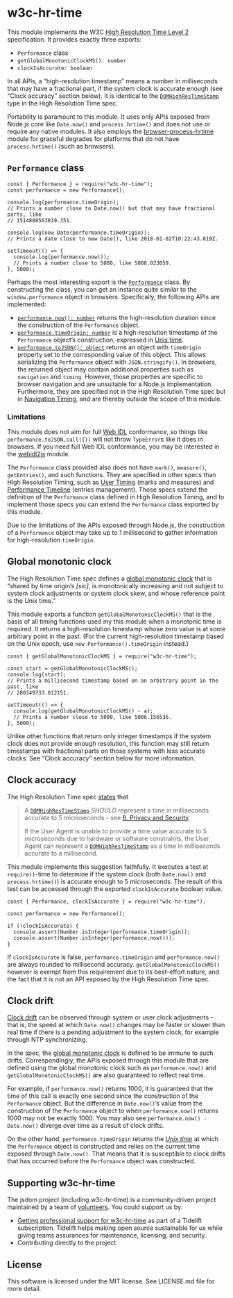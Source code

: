 w3c-hr-time
===========

This module implements the W3C [High Resolution Time Level 2](https://w3c.github.io/hr-time/) specification. It provides exactly three exports:

-   `Performance` class
-   `getGlobalMonotonicClockMS(): number`
-   `clockIsAccurate: boolean`

In all APIs, a “high-resolution timestamp” means a number in milliseconds that may have a fractional part, if the system clock is accurate enough (see “Clock accuracy” section below). It is identical to the [`DOMHighResTimeStamp`](https://w3c.github.io/hr-time/#dom-domhighrestimestamp) type in the High Resolution Time spec.

Portability is paramount to this module. It uses only APIs exposed from Node.js core like `Date.now()` and `process.hrtime()` and does not use or require any native modules. It also employs the [browser-process-hrtime](https://www.npmjs.com/package/browser-process-hrtime) module for graceful degrades for platforms that do not have `process.hrtime()` (such as browsers).

`Performance` class
-------------------

    const { Performance } = require("w3c-hr-time");
    const performance = new Performance();

    console.log(performance.timeOrigin);
    // Prints a number close to Date.now() but that may have fractional parts, like
    // 1514888563819.351.

    console.log(new Date(performance.timeOrigin));
    // Prints a date close to new Date(), like 2018-01-02T10:22:43.819Z.

    setTimeout(() => {
      console.log(performance.now());
      // Prints a number close to 5000, like 5008.023059.
    }, 5000);

Perhaps the most interesting export is the [`Performance`](https://w3c.github.io/hr-time/#dfn-performance) class. By constructing the class, you can get an instance quite similar to the `window.performance` object in browsers. Specifically, the following APIs are implemented:

-   [`performance.now(): number`](https://w3c.github.io/hr-time/#dom-performance-now) returns the high-resolution duration since the construction of the `Performance` object.
-   [`performance.timeOrigin: number`](https://w3c.github.io/hr-time/#dom-performance-timeorigin) is a high-resolution timestamp of the `Performance` object’s construction, expressed in [Unix time](https://en.wikipedia.org/wiki/Unix_time).
-   [`performance.toJSON(): object`](https://w3c.github.io/hr-time/#dom-performance-tojson) returns an object with `timeOrigin` property set to the corresponding value of this object. This allows serializing the `Performance` object with `JSON.stringify()`. In browsers, the returned object may contain additional properties such as `navigation` and `timing`. However, those properties are specific to browser navigation and are unsuitable for a Node.js implementation. Furthermore, they are specified not in the High Resolution Time spec but in [Navigation Timing](https://w3c.github.io/navigation-timing/), and are thereby outside the scope of this module.

### Limitations

This module does not aim for full [Web IDL](https://heycam.github.io/webidl/) conformance, so things like `performance.toJSON.call({})` will not throw `TypeError`s like it does in browsers. If you need full Web IDL conformance, you may be interested in the [webidl2js](https://github.com/jsdom/webidl2js) module.

The `Performance` class provided also does not have `mark()`, `measure()`, `getEntries()`, and such functions. They are specified in other specs than High Resolution Timing, such as [User Timing](https://w3c.github.io/user-timing/) (marks and measures) and [Performance Timeline](https://w3c.github.io/performance-timeline/) (entries management). Those specs extend the definition of the `Performance` class defined in High Resolution Timing, and to implement those specs you can extend the `Performance` class exported by this module.

Due to the limitations of the APIs exposed through Node.js, the construction of a `Performance` object may take up to 1 millisecond to gather information for high-resolution `timeOrigin`.

Global monotonic clock
----------------------

The High Resolution Time spec defines a [global monotonic clock](https://w3c.github.io/hr-time/#dfn-global-monotonic-clock) that is “shared by time origin’s *\[sic\]*, is monotonically increasing and not subject to system clock adjustments or system clock skew, and whose reference point is the Unix time.”

This module exports a function `getGlobalMonotonicClockMS()` that is the basis of all timing functions used my this module when a monotonic time is required. It returns a high-resolution timestamp whose zero value is at some arbitrary point in the past. (For the current high-resolution timestamp based on the Unix epoch, use `new Performance().timeOrigin` instead.)

    const { getGlobalMonotonicClockMS } = require("w3c-hr-time");

    const start = getGlobalMonotonicClockMS();
    console.log(start);
    // Prints a millisecond timestamp based on an arbitrary point in the past, like
    // 280249733.012151.

    setTimeout(() => {
      console.log(getGlobalMonotonicClockMS() - a);
      // Prints a number close to 5000, like 5006.156536.
    }, 5000);

Unlike other functions that return only integer timestamps if the system clock does not provide enough resolution, this function may still return timestamps with fractional parts on those systems with less accurate clocks. See “Clock accuracy” section below for more information.

Clock accuracy
--------------

The High Resolution Time spec [states](https://w3c.github.io/hr-time/#dom-domhighrestimestamp) that

> A [`DOMHighResTimeStamp`](https://w3c.github.io/hr-time/#dom-domhighrestimestamp) *SHOULD* represent a time in milliseconds accurate to 5 microseconds - see [8. Privacy and Security](https://w3c.github.io/hr-time/#privacy-security).
>
> If the User Agent is unable to provide a time value accurate to 5 microseconds due to hardware or software constraints, the User Agent can represent a [`DOMHighResTimeStamp`](https://w3c.github.io/hr-time/#dom-domhighrestimestamp) as a time in milliseconds accurate to a millisecond.

This module implements this suggestion faithfully. It executes a test at `require()`-time to determine if the system clock (both `Date.now()` and `process.hrtime()`) is accurate enough to 5 microseconds. The result of this test can be accessed through the exported `clockIsAccurate` boolean value.

    const { Performance, clockIsAccurate } = require("w3c-hr-time");

    const performance = new Performance();

    if (!clockIsAccurate) {
      console.assert(Number.isInteger(performance.timeOrigin));
      console.assert(Number.isInteger(performance.now()));
    }

If `clockIsAccurate` is false, `performance.timeOrigin` and `performance.now()` are always rounded to millisecond accuracy. `getGlobalMonotonicClockMS()` however is exempt from this requirement due to its best-effort nature, and the fact that it is not an API exposed by the High Resolution Time spec.

Clock drift
-----------

[Clock drift](https://en.wikipedia.org/wiki/Clock_drift) can be observed through system or user clock adjustments – that is, the speed at which `Date.now()` changes may be faster or slower than real time if there is a pending adjustment to the system clock, for example through NTP synchronizing.

In the spec, the [global monotonic clock](https://w3c.github.io/hr-time/#dfn-global-monotonic-clock) is defined to be immune to such drifts. Correspondingly, the APIs exposed through this module that are defined using the global monotonic clock such as `performance.now()` and `getGlobalMonotonicClockMS()` are also guaranteed to reflect real time.

For example, if `performance.now()` returns 1000, it is guaranteed that the time of this call is exactly one second since the construction of the `Performance` object. But the difference in `Date.now()`’s value from the construction of the `Performance` object to when `performance.now()` returns 1000 may not be exactly 1000. You may also see `performance.now() - Date.now()` diverge over time as a result of clock drifts.

On the other hand, `performance.timeOrigin` returns the *[Unix time](https://en.wikipedia.org/wiki/Unix_time)* at which the `Performance` object is constructed and relies on the current time exposed through `Date.now()`. That means that it is susceptible to clock drifts that has occurred before the `Performance` object was constructed.

Supporting w3c-hr-time
----------------------

The jsdom project (including w3c-hr-time) is a community-driven project maintained by a team of [volunteers](https://github.com/orgs/jsdom/people). You could support us by:

-   [Getting professional support for w3c-hr-time](https://tidelift.com/subscription/pkg/npm-w3c-hr-time?utm_source=npm-w3c-hr-time&utm_medium=referral&utm_campaign=readme) as part of a Tidelift subscription. Tidelift helps making open source sustainable for us while giving teams assurances for maintenance, licensing, and security.
-   Contributing directly to the project.

License
-------

This software is licensed under the MIT license. See LICENSE.md file for more detail.
